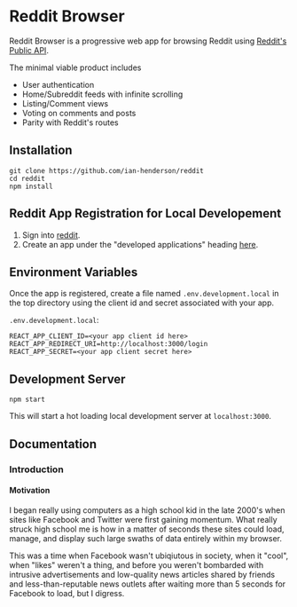 # Reddit Browser

Reddit Browser is a progressive web app for browsing Reddit using [Reddit's Public API](https://www.reddit.com/dev/api).

The minimal viable product includes 
* User authentication 
* Home/Subreddit feeds with infinite scrolling
* Listing/Comment views
* Voting on comments and posts
* Parity with Reddit's routes


## Installation

```
git clone https://github.com/ian-henderson/reddit
cd reddit
npm install
```


## Reddit App Registration for Local Developement

1. Sign into [reddit](https://reddit.com).
2. Create an app under the "developed applications" heading [here](https://www.reddit.com/prefs/apps).


## Environment Variables

Once the app is registered, create a file named `.env.development.local` in the top directory using the client id and secret associated with your app.

`.env.development.local`:
```
REACT_APP_CLIENT_ID=<your app client id here>
REACT_APP_REDIRECT_URI=http://localhost:3000/login
REACT_APP_SECRET=<your app client secret here>
```


## Development Server

```
npm start
```

This will start a hot loading local development server at `localhost:3000`.


## Documentation

### Introduction

#### Motivation

I began really using computers as a high school kid in the late 2000's when sites like Facebook and Twitter were first gaining momentum. What really struck high school me is how in a matter of seconds these sites could load, manage, and display such large swaths of data entirely within my browser. 

This was a time when Facebook wasn't ubiqiutous in society, when it "cool", when "likes" weren't a thing, and before you weren't bombarded with intrusive advertisements and low-quality news articles shared by friends and less-than-reputable news outlets after waiting more than 5 seconds for Facebook to load, but I digress.